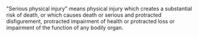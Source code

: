"Serious physical injury" means physical injury which creates a substantial risk of death, or which causes death or serious and protracted disfigurement, protracted impairment of health or protracted loss or impairment of the function of any bodily organ.